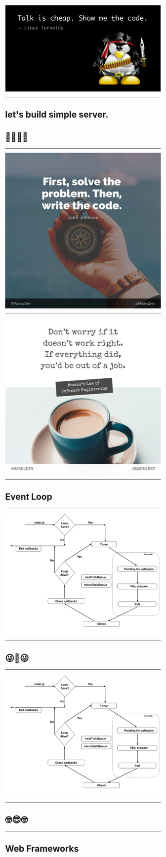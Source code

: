 
![](./talk_code.jpg)

---

# let's build simple server.

# 🧐🏋️‍♀️🧐

---

![](./solve_code.jpg)

---

![](doesnot-work.jpg)

---

# Event Loop

---

![](./eventLoop.png)

---

# 😜🤪😜

---

![](./eventLoop.png)

---

# 🤓😎🤓

---

# Web Frameworks
